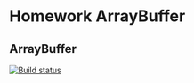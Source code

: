 # Homework ArrayBuffer
## ArrayBuffer

[![Build status](https://ci.appveyor.com/api/projects/status/89fcjqatg35t1vdp?svg=true)](https://ci.appveyor.com/project/toha62/ajs-arraybuffer)